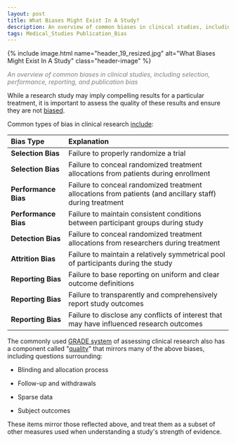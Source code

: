 ```yaml
---
layout: post
title: What Biases Might Exist In A Study?   
description: An overview of common biases in clinical studies, including selection, performance, reporting, and publication bias 
tags: Medical_Studies Publication_Bias
---
```


{% include image.html name="header_19_resized.jpg" alt="What Biases Might Exist In A Study" class="header-image" %} 

<p style="color: grey"><i>An overview of common biases in clinical studies, including selection, performance, reporting, and publication bias</i></p>


<!--more-->

While a research study may imply compelling results for a particular treatment, it is important to assess the quality of these results and ensure they are not [biased](https://www.ncbi.nlm.nih.gov/books/NBK91433/). 

Common types of bias in clinical research [include](http://community.cochrane.org/sites/default/files/uploads/inline-files/RevMan_5.3_User_Guide.pdf): 

<table>
    <thead>
        <tr>
            <th style="text-align: left;">Bias Type</th>
            <th style="text-align: left;">Explanation</th>                 
        </tr>
    </thead>
    <tbody>
        <tr>
            <td style="text-align: left;"><b>Selection Bias</b></td>
            <td style="text-align: left;">Failure to properly randomize a trial</td>
        </tr>
        <tr>
            <td style="text-align: left;"><b>Selection Bias</b></td>
            <td style="text-align: left;">Failure to conceal randomized treatment allocations from patients during enrollment</td>
        </tr> 
        <tr>
            <td style="text-align: left;"><b>Performance Bias</b></td>
            <td style="text-align: left;">Failure to conceal randomized treatment allocations from patients (and ancillary staff) during treatment</td>
        </tr>   
        <tr>
            <td style="text-align: left;"><b>Performance Bias</b></td>
            <td style="text-align: left;">Failure to maintain consistent conditions between participant groups during study</td>
        </tr>       
        <tr>
            <td style="text-align: left;"><b>Detection Bias</b></td>
            <td style="text-align: left;">Failure to conceal randomized treatment allocations from researchers during treatment</td>
        </tr> 
        <tr>
            <td style="text-align: left;"><b>Attrition Bias</b></td>
            <td style="text-align: left;">Failure to maintain a relatively symmetrical pool of participants during the study</td>
        </tr> 
        <tr>
            <td style="text-align: left;"><b>Reporting Bias</b></td>
            <td style="text-align: left;">Failure to base reporting on uniform and clear outcome definitions</td>
        </tr> 
        <tr>
            <td style="text-align: left;"><b>Reporting Bias</b></td>
            <td style="text-align: left;">Failure to transparently and comprehensively report study outcomes</td>
        </tr>
        <tr>
            <td style="text-align: left;"><b>Reporting Bias</b></td>
            <td style="text-align: left;">Failure to disclose any conflicts of interest that may have influenced research outcomes</td>
        </tr>                                                              
    </tbody>
</table>

The commonly used [GRADE system](http://cccrg.cochrane.org/sites/cccrg.cochrane.org/files/public/uploads/how_to_grade_revising_1_december_2016.pdf) of assessing clinical research also has a component called "[quality](http://clinicalevidence.bmj.com/x/set/static/ebm/learn/665072.html)" that mirrors many of the above biases, including questions surrounding:
 
* Blinding and allocation process

* Follow-up and withdrawals

* Sparse data

* Subject outcomes

These items mirror those reflected above, and treat them as a subset of other measures used when understanding a study's strength of evidence.
